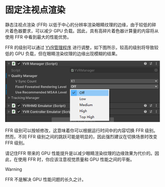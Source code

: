 # 固定注视点渲染

静态注视点渲染 (FFR) 以低于中心的分辨率渲染眼睛纹理的边缘，由于较低的碎片着色器要求，可以减少 GPU 负载。因此，具有高碎片着色器计算量的内容将从使用 FFR 中看到最大的性能优势。

FFR 的级别可以通过 [YVR管理程序](xref:YVR.Core.YVRManager) 进行调整，如下图所示，较高的级别将导致较低的 GPU 负载，但在眼睛渲染纹理的边缘出现模糊的结果。

![固定注视点渲染](FixedFoveatedRendering/2021-04-29-16-06-46.png)

FFR 级别可以按帧修改，这意味着你可以根据运行时间中的内容切换 FFR 级别。然而，不同 FFR 级别之间的跳跃可能是明显的，因此强烈建议在切换场景时改变 FFR 级别。

请记住FFR 带来的 GPU 性能提升是以减少眼睛渲染纹理的边缘效果为代价的。因此，在使用 FFR 时，你应该注意视觉质量和 GPU 性能之间的平衡。

> [!WARNING]
> FFR 不是解决 GPU 性能问题的长久之计。